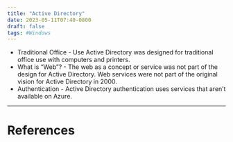 ```yaml
---
title: "Active Directory"
date: 2023-05-11T07:40-0800
draft: false
tags: #Windows
---
```


- Traditional Office - Use Active Directory was designed for traditional office use with computers and printers.
- What is “Web”? - The web as a concept or service was not part of the design for Active Directory. Web services were not part of the original vision for Active Directory in 2000.
- Authentication - Active Directory authentication uses services that aren’t available on Azure.

---
# References
